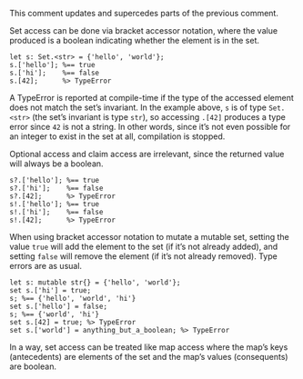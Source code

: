 This comment updates and supercedes parts of the previous comment.

Set access can be done via bracket accessor notation, where the value produced is a boolean indicating whether the element is in the set.
```cp
let s: Set.<str> = {'hello', 'world'};
s.['hello']; %== true
s.['hi'];    %== false
s.[42];      %> TypeError
```
A TypeError is reported at compile-time if the type of the accessed element does not match the set’s invariant. In the example above, `s` is of type `Set.<str>` (the set’s invariant is type `str`), so accessing `.[42]` produces a type error since `42` is not a string. In other words, since it’s not even possible for an integer to exist in the set at all, compilation is stopped.

Optional access and claim access are irrelevant, since the returned value will always be a boolean.
```cp
s?.['hello']; %== true
s?.['hi'];    %== false
s?.[42];      %> TypeError
s!.['hello']; %== true
s!.['hi'];    %== false
s!.[42];      %> TypeError
```

When using bracket accessor notation to mutate a mutable set, setting the value `true` will add the element to the set (if it’s not already added), and setting `false` will remove the element (if it’s not already removed). Type errors are as usual.
```cp
let s: mutable str{} = {'hello', 'world'};
set s.['hi'] = true;
s; %== {'hello', 'world', 'hi'}
set s.['hello'] = false;
s; %== {'world', 'hi'}
set s.[42] = true; %> TypeError
set s.['world'] = anything_but_a_boolean; %> TypeError
```

In a way, set access can be treated like map access where the map’s keys (antecedents) are elements of the set and the map’s values (consequents) are boolean.
